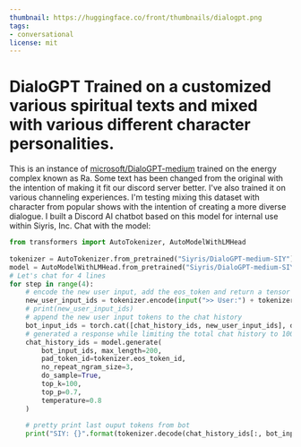 ```yaml
---
thumbnail: https://huggingface.co/front/thumbnails/dialogpt.png
tags:
- conversational
license: mit
---
```

# DialoGPT Trained on a customized various spiritual texts and mixed with various different character personalities.
This is an instance of [microsoft/DialoGPT-medium](https://huggingface.co/microsoft/DialoGPT-medium) trained on the energy complex known as Ra. Some text has been changed from the original with the intention of making it fit our discord server better. I've also trained it on various channeling experiences. I'm testing mixing this dataset with character from popular shows with the intention of creating a more diverse dialogue.
I built a Discord AI chatbot based on this model for internal use within Siyris, Inc.
Chat with the model:
```python
from transformers import AutoTokenizer, AutoModelWithLMHead
  
tokenizer = AutoTokenizer.from_pretrained("Siyris/DialoGPT-medium-SIY")
model = AutoModelWithLMHead.from_pretrained("Siyris/DialoGPT-medium-SIY")
# Let's chat for 4 lines
for step in range(4):
    # encode the new user input, add the eos_token and return a tensor in Pytorch
    new_user_input_ids = tokenizer.encode(input(">> User:") + tokenizer.eos_token, return_tensors='pt')
    # print(new_user_input_ids)
    # append the new user input tokens to the chat history
    bot_input_ids = torch.cat([chat_history_ids, new_user_input_ids], dim=-1) if step > 0 else new_user_input_ids
    # generated a response while limiting the total chat history to 1000 tokens, 
    chat_history_ids = model.generate(
        bot_input_ids, max_length=200,
        pad_token_id=tokenizer.eos_token_id,  
        no_repeat_ngram_size=3,       
        do_sample=True, 
        top_k=100, 
        top_p=0.7,
        temperature=0.8
    )
    
    # pretty print last ouput tokens from bot
    print("SIY: {}".format(tokenizer.decode(chat_history_ids[:, bot_input_ids.shape[-1]:][0], skip_special_tokens=True)))
```